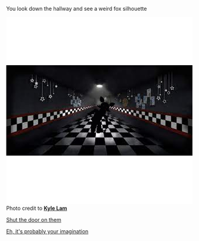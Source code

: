 You look down the hallway and see a weird fox silhouette

![](weird_silhouette.png)
Photo credit to [**Kyle Lam**](https://github.com/kylel3769)

[Shut the door on them](../Consquences/close-door.md)

[Eh, it's probably your imagination](../Consquences/death.md)
